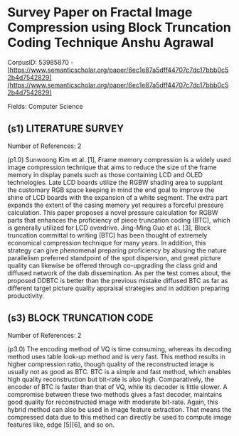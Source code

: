 # Survey Paper on Fractal Image Compression using Block Truncation Coding Technique Anshu Agrawal

CorpusID: 53985870 - [https://www.semanticscholar.org/paper/6ec1e87a5dff44707c7dc17bbb0c52b4d7542829](https://www.semanticscholar.org/paper/6ec1e87a5dff44707c7dc17bbb0c52b4d7542829)

Fields: Computer Science

## (s1) LITERATURE SURVEY
Number of References: 2

(p1.0) Sunwoong Kim et al. [1], Frame memory compression is a widely used image compression technique that aims to reduce the size of the frame memory in display panels such as those containing LCD and OLED technologies. Late LCD boards utilize the RGBW shading area to supplant the customary RGB space keeping in mind the end goal to improve the shine of LCD boards with the expansion of a white segment. The extra part expands the extent of the casing memory yet requires a forceful pressure calculation. This paper proposes a novel pressure calculation for RGBW parts that enhances the proficiency of piece truncation coding (BTC), which is generally utilized for LCD overdrive. Jing-Ming Guo et al. [3], Block truncation committal to writing (BTC) has been thought of extremely economical compression technique for many years. In addition, this strategy can give phenomenal preparing proficiency by abusing the nature parallelism preferred standpoint of the spot dispersion, and great picture quality can likewise be offered through co-upgrading the class grid and diffused network of the dab dissemination. As per the test comes about, the proposed DDBTC is better than the previous mistake diffused BTC as far as different target picture quality appraisal strategies and in addition preparing productivity.
## (s3) BLOCK TRUNCATION CODE
Number of References: 2

(p3.0) The encoding method of VQ is time consuming, whereas its decoding method uses table look-up method and is very fast. This method results in higher compression ratio, though quality of the reconstructed image is usually not as good as BTC. BTC is a simple and fast method, which enables high quality reconstruction but bit-rate is also high. Comparatively, the encoder of BTC is faster than that of VQ, while its decoder is little slower. A compromise between these two methods gives a fast decoder, maintains good quality for reconstructed image with moderate bit-rate. Again, this hybrid method can also be used in image feature extraction. That means the compressed data due to this method can directly be used to compute image features like, edge [5][6], and so on.

